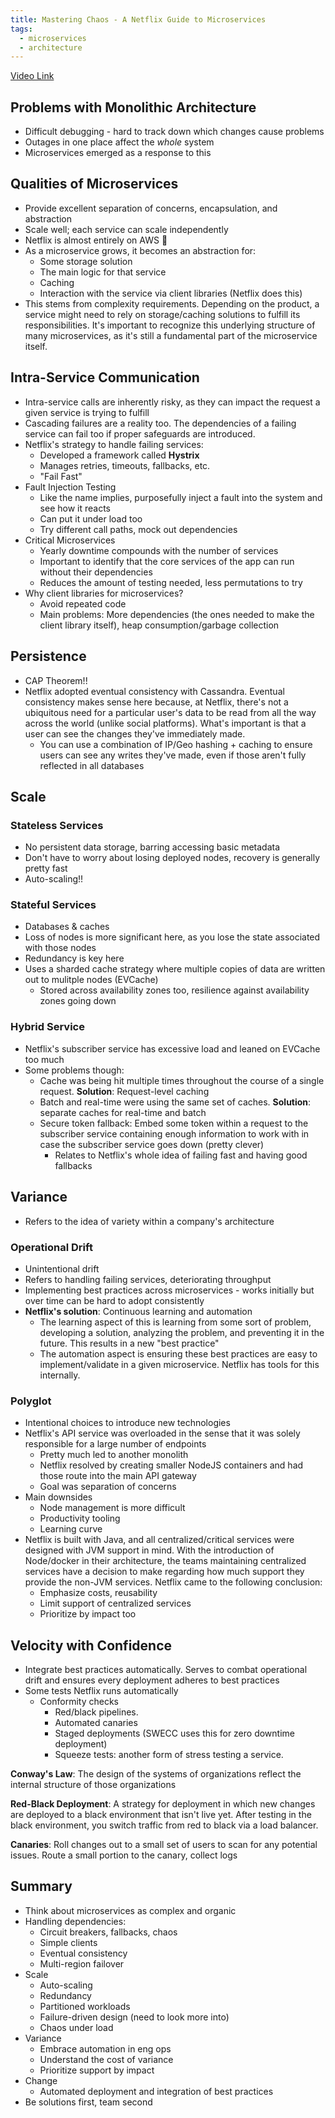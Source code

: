 ```yaml
---
title: Mastering Chaos - A Netflix Guide to Microservices
tags:
  - microservices
  - architecture
---
```

[Video Link](https://www.youtube.com/watch?v=CZ3wIuvmHeM)

## Problems with Monolithic Architecture
- Difficult debugging - hard to track down which changes cause problems
- Outages in one place affect the *whole* system
- Microservices emerged as a response to this

## Qualities of Microservices
- Provide excellent separation of concerns, encapsulation, and abstraction
- Scale well; each service can scale independently
- Netflix is almost entirely on AWS 🤯
- As a microservice grows, it becomes an abstraction for:
	- Some storage solution
	- The main logic for that service
	- Caching
	- Interaction with the service via client libraries (Netflix does this)
- This stems from complexity requirements. Depending on the product, a service might need to rely on storage/caching solutions to fulfill its responsibilities. It's important to recognize this underlying structure of many microservices, as it's still a fundamental part of the microservice itself.

## Intra-Service Communication
- Intra-service calls are inherently risky, as they can impact the request a given service is trying to fulfill
- Cascading failures are a reality too. The dependencies of a failing service can fail too if proper safeguards are introduced.
- Netflix's strategy to handle failing services:
	- Developed a framework called **Hystrix**
	- Manages retries, timeouts, fallbacks, etc.
	- "Fail Fast"
- Fault Injection Testing
	- Like the name implies, purposefully inject a fault into the system and see how it reacts
	- Can put it under load too
	- Try different call paths, mock out dependencies
- Critical Microservices
	- Yearly downtime compounds with the number of services
	- Important to identify that the core services of the app can run without their dependencies
	- Reduces the amount of testing needed, less permutations to try
- Why client libraries for microservices?
	- Avoid repeated code
	- Main problems: More dependencies (the ones needed to make the client library itself), heap consumption/garbage collection

## Persistence
- CAP Theorem!!
- Netflix adopted eventual consistency with Cassandra. Eventual consistency makes sense here because, at Netflix, there's not a ubiquitous need for a particular user's data to be read from all the way across the world (unlike social platforms). What's important is that a user can see the changes they've immediately made.
	- You can use a combination of IP/Geo hashing + caching to ensure users can see any writes they've made, even if those aren't fully reflected in all databases


## Scale

### Stateless Services
- No persistent data storage, barring accessing basic metadata
- Don't have to worry about losing deployed nodes, recovery is generally pretty fast
- Auto-scaling!!

### Stateful Services
- Databases & caches
- Loss of nodes is more significant here, as you lose the state associated with those nodes
- Redundancy is key here
- Uses a sharded cache strategy where multiple copies of data are written out to mulitple nodes (EVCache)
	- Stored across availability zones too, resilience against availability zones going down

### Hybrid Service
- Netflix's subscriber service has excessive load and leaned on EVCache too much
- Some problems though:
	- Cache was being hit multiple times throughout the course of a single request. **Solution**: Request-level caching
	- Batch and real-time were using the same set of caches. **Solution**: separate caches for real-time and batch
	- Secure token fallback: Embed some token within a request to the subscriber service containing enough information to work with in case the subscriber service goes down   (pretty clever)
		- Relates to Netflix's whole idea of failing fast and having good fallbacks


## Variance
- Refers to the idea of variety within a company's architecture

### Operational Drift
- Unintentional drift
- Refers to handling failing services, deteriorating throughput
- Implementing best practices across microservices - works initially but over time can be hard to adopt consistently 
- **Netflix's solution**: Continuous learning and automation
	- The learning aspect of this is learning from some sort of problem, developing a solution, analyzing the problem, and preventing it in the future. This results in a new "best practice"
	- The automation aspect is ensuring these best practices are easy to implement/validate in a given microservice. Netflix has tools for this internally.

### Polyglot
- Intentional choices to introduce new technologies 
- Netflix's API service was overloaded in the sense that it was solely responsible for a large number of endpoints
	- Pretty much led to another monolith
	- Netflix resolved by creating smaller NodeJS containers and had those route into the main API gateway
	- Goal was separation of concerns
- Main downsides
	- Node management is more difficult 
	- Productivity tooling
	- Learning curve
- Netflix is built with Java, and all centralized/critical services were designed with JVM support in mind. With the introduction of Node/docker in their architecture, the teams maintaining centralized services have a decision to make regarding how much support they provide the non-JVM services. Netflix came to the following conclusion:
	- Emphasize costs, reusability 
	- Limit support of centralized services
	- Prioritize by impact too

## Velocity with Confidence
- Integrate best practices automatically. Serves to combat operational drift and ensures every deployment adheres to best practices
- Some tests Netflix runs automatically
	- Conformity checks
		- Red/black pipelines.
		- Automated canaries
		- Staged deployments (SWECC uses this for zero downtime deployment)
		- Squeeze tests: another form of stress testing a service.

**Conway's Law**: The design of the systems of organizations reflect the internal structure of those organizations

**Red-Black Deployment**: A strategy for deployment in which new changes are deployed to a black environment that isn't live yet. After testing in the black environment, you switch traffic from red to black via a load balancer.

**Canaries**: Roll changes out to a small set of users to scan for any potential issues. Route a small portion to the canary, collect logs

## Summary
- Think about microservices as complex and organic
- Handling dependencies:
	- Circuit breakers, fallbacks, chaos
	- Simple clients
	- Eventual consistency
	- Multi-region failover
- Scale
	- Auto-scaling
	- Redundancy
	- Partitioned workloads
	- Failure-driven design (need to look more into)
	- Chaos under load
- Variance
	- Embrace automation in eng ops
	- Understand the cost of variance
	- Prioritize support by impact
- Change
	- Automated deployment and integration of best practices
- Be solutions first, team second






